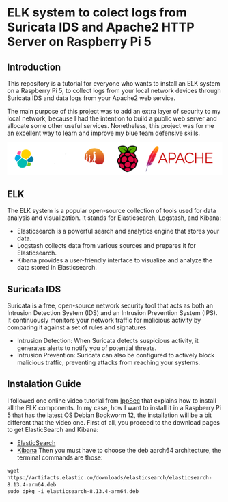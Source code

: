 # ELK system to colect logs from Suricata IDS and Apache2 HTTP Server on Raspberry Pi 5

## Introduction
This repository is a tutorial for everyone who wants to install an ELK system on a Raspberry Pi 5, to collect logs from your local network devices through Suricata IDS and data logs from your Apache2 web service. 

The main purpose of this project was to add an extra layer of security to my local network, because I had the intention to build a public web server and allocate some other useful services.
Nonetheless, this project was for me an excellent way to learn and improve my blue team defensive skills.

![](https://github.com/Ipasky/elk-suricata-apache-raspberrypi5/blob/main/img/softwareBanner.png)

## ELK 
The ELK system is a popular open-source collection of tools used for data analysis and visualization. It stands for Elasticsearch, Logstash, and Kibana:
-	Elasticsearch is a powerful search and analytics engine that stores your data.
-	Logstash collects data from various sources and prepares it for Elasticsearch.
-	Kibana provides a user-friendly interface to visualize and analyze the data stored in Elasticsearch.

## Suricata IDS
Suricata is a free, open-source network security tool that acts as both an Intrusion Detection System (IDS) and an Intrusion Prevention System (IPS). It continuously monitors your network traffic for malicious activity by comparing it against a set of rules and signatures.
-	Intrusion Detection: When Suricata detects suspicious activity, it generates alerts to notify you of potential threats.
-	Intrusion Prevention: Suricata can also be configured to actively block malicious traffic, preventing attacks from reaching your systems.

## Instalation Guide
I followed one online video tutorial from [IppSec](https://youtu.be/Ts-ofIVRMo4?si=q1j9yGKyTZCcQIbu) that explains how to install all the ELK components. In my case, how I want to install it in a Raspberry Pi 5 that has the latest OS Debian Bookworm 12, the installation will be a bit different that the video one. 
First of all, you proceed to the download pages to get ElasticSearch and Kibana: 
- [ElasticSearch](https://www.elastic.co/downloads/elasticsearch)
- [Kibana](https://www.elastic.co/downloads/kibana)
Then you must have to choose the deb aarch64 architecture, the terminal commands are those:
```shell
wget https://artifacts.elastic.co/downloads/elasticsearch/elasticsearch-8.13.4-arm64.deb
sudo dpkg -i elasticsearch-8.13.4-arm64.deb
```
